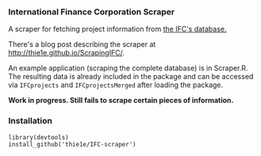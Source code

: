 ### International Finance Corporation Scraper
A scraper for fetching project information from [the IFC's database.](http://ifcextapps.ifc.org/ifcext/spiwebsite1.nsf/frmShowView?openform&amp;view=CRUDate&amp;start=1&amp;count=100&amp;page=1)

There's a blog post describing the scraper at http://thie1e.github.io/ScrapingIFC/.

An example application (scraping the complete database) is in Scraper.R. The resulting data is already included in the package and can be accessed via `IFCprojects` and `IFCprojectsMerged` after loading the package.

**Work in progress. Still fails to scrape certain pieces of information.**

### Installation
    library(devtools)
    install_github('thie1e/IFC-scraper')
